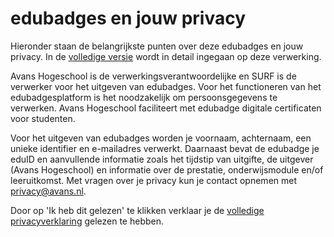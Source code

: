# edubadges en jouw privacy

Hieronder staan de belangrijkste punten over deze edubadges en jouw privacy. In de [volledige versie](https://raw.githubusercontent.com/edubadges/privacy/master/avans/edubadges-formal-text-nl.md) wordt in detail ingegaan op deze verwerking.

Avans Hogeschool is de verwerkingsverantwoordelijke en SURF is de verwerker voor het uitgeven van edubadges. Voor het functioneren van het edubadgesplatform is het noodzakelijk om persoonsgegevens te verwerken. Avans Hogeschool faciliteert met edubadge digitale certificaten voor studenten.

Voor het uitgeven van edubadges worden je voornaam, achternaam, een unieke identifier en e-mailadres verwerkt. Daarnaast bevat de edubadge je eduID en aanvullende informatie zoals het tijdstip van uitgifte, de uitgever (Avans Hogeschool) en informatie over de prestatie, onderwijsmodule en/of leeruitkomst. Met vragen over je privacy kun je contact opnemen met [privacy@avans.nl](mailto:privacy@avans.nl).

Door op 'Ik heb dit gelezen' te klikken verklaar je de [volledige privacyverklaring](https://raw.githubusercontent.com/edubadges/privacy/master/avans/edubadges-formal-text-nl.md) gelezen te hebben.